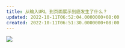 ```yaml
---
title: 从输入URL 到页面展示到底发生了什么？
updated: 2022-10-11T06:52:04.0000000+08:00
created: 2022-10-11T06:51:30.0000000+08:00
---
```


![](C:\Users\zxm\AppData\Local\Temp\JAVA\pandoc/media/image1.jpeg)

